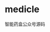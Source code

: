 # medicle
智能药盒公众号源码
<img src="http://web.zayata.com/lockes/images/20180328134539.png" alt="">
<img src="http://web.zayata.com/lockes/images/20180328135623.jpg" alt="">
<img src="http://web.zayata.com/lockes/images/20180328134612.png" alt="">
<img src="http://web.zayata.com/lockes/images/20180328134530.png" alt="">
<img src="http://web.zayata.com/lockes/images/20180328134559.png" alt="">
<img src="http://web.zayata.com/lockes/images/20180328135631.jpg" alt="">
